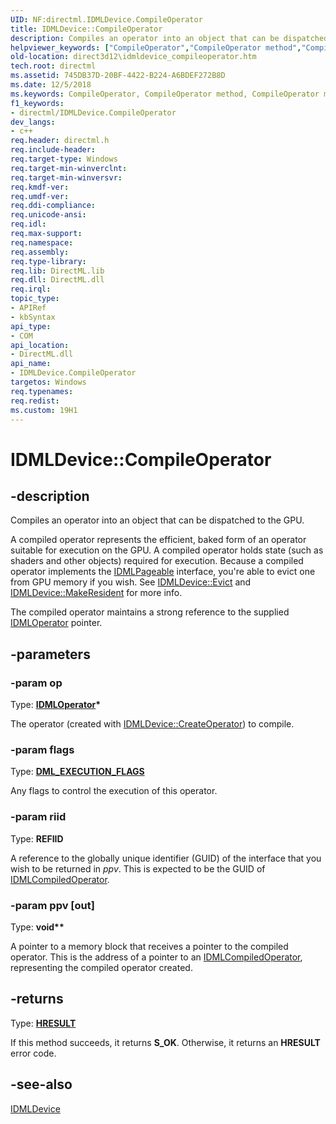 ```yaml
---
UID: NF:directml.IDMLDevice.CompileOperator
title: IDMLDevice::CompileOperator
description: Compiles an operator into an object that can be dispatched to the GPU.
helpviewer_keywords: ["CompileOperator","CompileOperator method","CompileOperator method","IDMLDevice interface","IDMLDevice interface","CompileOperator method","IDMLDevice.CompileOperator","IDMLDevice::CompileOperator","direct3d12.idmldevice_compileoperator","directml/IDMLDevice::CompileOperator"]
old-location: direct3d12\idmldevice_compileoperator.htm
tech.root: directml
ms.assetid: 745DB37D-20BF-4422-B224-A6BDEF272B8D
ms.date: 12/5/2018
ms.keywords: CompileOperator, CompileOperator method, CompileOperator method,IDMLDevice interface, IDMLDevice interface,CompileOperator method, IDMLDevice.CompileOperator, IDMLDevice::CompileOperator, direct3d12.idmldevice_compileoperator, directml/IDMLDevice::CompileOperator
f1_keywords:
- directml/IDMLDevice.CompileOperator
dev_langs:
- c++
req.header: directml.h
req.include-header: 
req.target-type: Windows
req.target-min-winverclnt: 
req.target-min-winversvr: 
req.kmdf-ver: 
req.umdf-ver: 
req.ddi-compliance: 
req.unicode-ansi: 
req.idl: 
req.max-support: 
req.namespace: 
req.assembly: 
req.type-library: 
req.lib: DirectML.lib
req.dll: DirectML.dll
req.irql: 
topic_type:
- APIRef
- kbSyntax
api_type:
- COM
api_location:
- DirectML.dll
api_name:
- IDMLDevice.CompileOperator
targetos: Windows
req.typenames: 
req.redist: 
ms.custom: 19H1
---
```


# IDMLDevice::CompileOperator


## -description






Compiles an operator into an object that can be dispatched to the GPU.

A compiled operator represents the efficient, baked form of an operator suitable for execution on the GPU.
        A compiled operator holds state (such as shaders and other objects) required for execution. Because a compiled operator
        implements the [IDMLPageable](/windows/desktop/api/directml/nn-directml-idmlpageable) interface, you're able to evict one from GPU memory if you wish. See
        [IDMLDevice::Evict](/windows/desktop/api/directml/nf-directml-idmldevice-evict) and [IDMLDevice::MakeResident](/windows/desktop/api/directml/nf-directml-idmldevice-makeresident) for more info.

The compiled operator maintains a strong reference to the supplied [IDMLOperator](/windows/desktop/api/directml/nn-directml-idmloperator) pointer.


## -parameters




### -param op

Type: <b>[IDMLOperator](/windows/desktop/api/directml/nn-directml-idmloperator)*</b>

The operator (created with [IDMLDevice::CreateOperator](/windows/desktop/api/directml/nf-directml-idmldevice-createoperator)) to compile.


### -param flags

Type: [**DML_EXECUTION_FLAGS**](/windows/desktop/api/directml/ne-directml-dml_execution_flags)

Any flags to control the execution of this operator.


### -param riid

Type: <b>REFIID</b>

A reference to the globally unique identifier (GUID) of the interface that you wish to be returned in <i>ppv</i>. This is expected to be the GUID of [IDMLCompiledOperator](/windows/desktop/api/directml/nn-directml-idmlcompiledoperator).


### -param ppv [out]

Type: <b>void**</b>

A pointer to a memory block that receives a pointer to the compiled operator. This is the address of a pointer to an [IDMLCompiledOperator](/windows/desktop/api/directml/nn-directml-idmlcompiledoperator), representing  the compiled operator created.


## -returns



Type: [**HRESULT**](/windows/desktop/winprog/windows-data-types)

If this method succeeds, it returns **S_OK**. Otherwise, it returns an **HRESULT** error code.




## -see-also




[IDMLDevice](/windows/desktop/api/directml/nn-directml-idmldevice)
 

 

